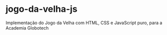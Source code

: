 # jogo-da-velha-js
Implementação do Jogo da Velha com HTML, CSS e JavaScript puro, para a Academia Globotech
